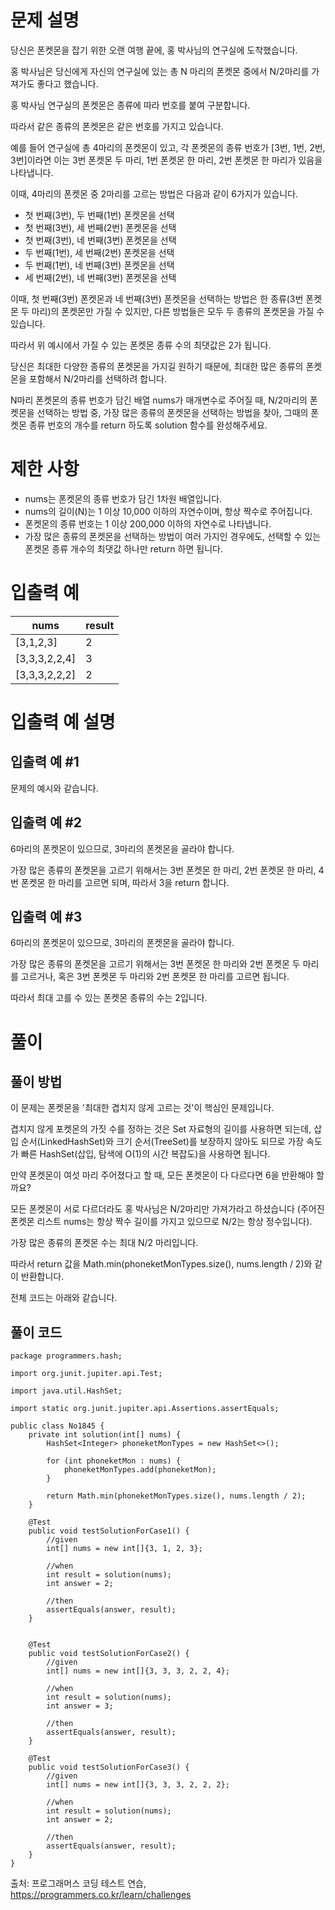 # 문제 설명

당신은 폰켓몬을 잡기 위한 오랜 여행 끝에, 홍 박사님의 연구실에 도착했습니다.

홍 박사님은 당신에게 자신의 연구실에 있는 총 N 마리의 폰켓몬 중에서 N/2마리를 가져가도 좋다고 했습니다.

홍 박사님 연구실의 폰켓몬은 종류에 따라 번호를 붙여 구분합니다.

따라서 같은 종류의 폰켓몬은 같은 번호를 가지고 있습니다.

예를 들어 연구실에 총 4마리의 폰켓몬이 있고, 각 폰켓몬의 종류 번호가 [3번, 1번, 2번, 3번]이라면 이는 3번 폰켓몬 두 마리, 1번 폰켓몬 한 마리, 2번 폰켓몬 한 마리가 있음을 나타냅니다.

이때, 4마리의 폰켓몬 중 2마리를 고르는 방법은 다음과 같이 6가지가 있습니다.

* 첫 번째(3번), 두 번째(1번) 폰켓몬을 선택
* 첫 번째(3번), 세 번째(2번) 폰켓몬을 선택
* 첫 번째(3번), 네 번째(3번) 폰켓몬을 선택
* 두 번째(1번), 세 번째(2번) 폰켓몬을 선택
* 두 번째(1번), 네 번째(3번) 폰켓몬을 선택
* 세 번째(2번), 네 번째(3번) 폰켓몬을 선택

이때, 첫 번째(3번) 폰켓몬과 네 번째(3번) 폰켓몬을 선택하는 방법은 한 종류(3번 폰켓몬 두 마리)의 폰켓몬만 가질 수 있지만, 다른 방법들은 모두 두 종류의 폰켓몬을 가질 수 있습니다.

따라서 위 예시에서 가질 수 있는 폰켓몬 종류 수의 최댓값은 2가 됩니다.

당신은 최대한 다양한 종류의 폰켓몬을 가지길 원하기 때문에, 최대한 많은 종류의 폰켓몬을 포함해서 N/2마리를 선택하려 합니다.

N마리 폰켓몬의 종류 번호가 담긴 배열 nums가 매개변수로 주어질 때, N/2마리의 폰켓몬을 선택하는 방법 중, 가장 많은 종류의 폰켓몬을 선택하는 방법을 찾아, 그때의 폰켓몬 종류 번호의 개수를 return
하도록 solution 함수를 완성해주세요.

# 제한 사항

* nums는 폰켓몬의 종류 번호가 담긴 1차원 배열입니다.
* nums의 길이(N)는 1 이상 10,000 이하의 자연수이며, 항상 짝수로 주어집니다.
* 폰켓몬의 종류 번호는 1 이상 200,000 이하의 자연수로 나타냅니다.
* 가장 많은 종류의 폰켓몬을 선택하는 방법이 여러 가지인 경우에도, 선택할 수 있는 폰켓몬 종류 개수의 최댓값 하나만 return 하면 됩니다.

# 입출력 예

| nums | result |
|------|--------|
|[3,1,2,3]      |2        |
|[3,3,3,2,2,4]      |3        |
|[3,3,3,2,2,2]      |2        |

# 입출력 예 설명

## 입출력 예 #1

문제의 예시와 같습니다.

## 입출력 예 #2

6마리의 폰켓몬이 있으므로, 3마리의 폰켓몬을 골라야 합니다.

가장 많은 종류의 폰켓몬을 고르기 위해서는 3번 폰켓몬 한 마리, 2번 폰켓몬 한 마리, 4번 폰켓몬 한 마리를 고르면 되며, 따라서 3을 return 합니다.

## 입출력 예 #3

6마리의 폰켓몬이 있으므로, 3마리의 폰켓몬을 골라야 합니다.

가장 많은 종류의 폰켓몬을 고르기 위해서는 3번 폰켓몬 한 마리와 2번 폰켓몬 두 마리를 고르거나, 혹은 3번 폰켓몬 두 마리와 2번 폰켓몬 한 마리를 고르면 됩니다.

따라서 최대 고를 수 있는 폰켓몬 종류의 수는 2입니다.

# 풀이

## 풀이 방법

이 문제는 폰켓몬을 '최대한 겹치지 않게 고르는 것'이 핵심인 문제입니다.

겹치지 않게 포켓몬의 가짓 수를 정하는 것은 Set 자료형의 길이를 사용하면 되는데, 
삽입 순서(LinkedHashSet)와 크기 순서(TreeSet)를 보장하지 않아도 되므로 
가장 속도가 빠른 HashSet(삽입, 탐색에 O(1)의 시간 복잡도)을 사용하면 됩니다.

만약 폰켓몬이 여섯 마리 주어졌다고 할 때, 모든 폰켓몬이 다 다르다면 6을 반환해야 할까요?

모든 폰켓몬이 서로 다르더라도 홍 박사님은 N/2마리만 가져가라고 하셨습니다
(주어진 폰켓몬 리스트 nums는 항상 짝수 길이를 가지고 있으므로 N/2는 항상 정수입니다).

가장 많은 종류의 폰켓몬 수는 최대 N/2 마리입니다.

따라서 return 값을 Math.min(phoneketMonTypes.size(), nums.length / 2)와 같이 반환합니다.

전체 코드는 아래와 같습니다.

## 풀이 코드

```
package programmers.hash;

import org.junit.jupiter.api.Test;

import java.util.HashSet;

import static org.junit.jupiter.api.Assertions.assertEquals;

public class No1845 {
    private int solution(int[] nums) {
        HashSet<Integer> phoneketMonTypes = new HashSet<>();
        
        for (int phoneketMon : nums) {
            phoneketMonTypes.add(phoneketMon);
        }

        return Math.min(phoneketMonTypes.size(), nums.length / 2);
    }

    @Test
    public void testSolutionForCase1() {
        //given
        int[] nums = new int[]{3, 1, 2, 3};

        //when
        int result = solution(nums);
        int answer = 2;

        //then
        assertEquals(answer, result);
    }


    @Test
    public void testSolutionForCase2() {
        //given
        int[] nums = new int[]{3, 3, 3, 2, 2, 4};

        //when
        int result = solution(nums);
        int answer = 3;

        //then
        assertEquals(answer, result);
    }

    @Test
    public void testSolutionForCase3() {
        //given
        int[] nums = new int[]{3, 3, 3, 2, 2, 2};

        //when
        int result = solution(nums);
        int answer = 2;

        //then
        assertEquals(answer, result);
    }
}
```

출처: 프로그래머스 코딩 테스트 연습, https://programmers.co.kr/learn/challenges